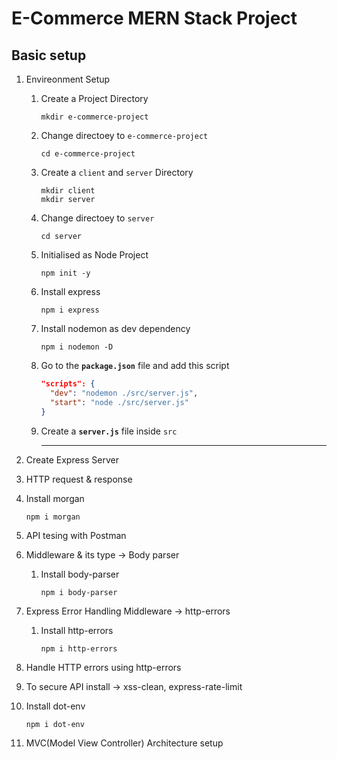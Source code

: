# E-Commerce MERN Stack Project

## Basic setup

1. Envireonment Setup

   1. Create a Project Directory

      ```console
      mkdir e-commerce-project
      ```

   2. Change directoey to `e-commerce-project`

      ```console
      cd e-commerce-project
      ```

   3. Create a `client` and `server` Directory

      ```console
      mkdir client
      mkdir server
      ```

   4. Change directoey to `server`

      ```console
      cd server
      ```

   5. Initialised as Node Project

      ```console
      npm init -y
      ```

   6. Install express

      ```console
      npm i express
      ```

   7. Install nodemon as dev dependency

      ```console
      npm i nodemon -D
      ```

   8. Go to the **`package.json`** file and add this script

      ```json
      "scripts": {
        "dev": "nodemon ./src/server.js",
        "start": "node ./src/server.js"
      }
      ```

   9. Create a **`server.js`** file inside `src`

      ***

2. Create Express Server
3. HTTP request & response
4. Install morgan

   ```console
   npm i morgan
   ```

5. API tesing with Postman
6. Middleware & its type -> Body parser

   1. Install body-parser

      ```console
      npm i body-parser
      ```

7. Express Error Handling Middleware -> http-errors

   1. Install http-errors

      ```console
      npm i http-errors
      ```

8. Handle HTTP errors using http-errors
9. To secure API install -> xss-clean, express-rate-limit
10. Install dot-env

    ```console
    npm i dot-env
    ```

11. MVC(Model View Controller) Architecture setup

